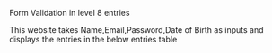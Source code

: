 Form Validation in level 8 entries 


This website takes Name,Email,Password,Date of Birth as inputs and displays the entries in the below entries table
